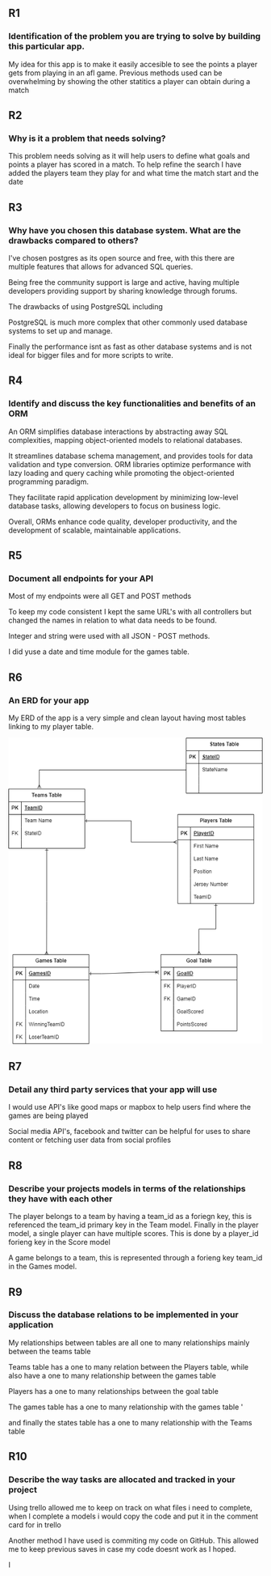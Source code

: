 ## R1	
### Identification of the problem you are trying to solve by building this particular app.

My idea for this app is to make it easily accesible to see the points a player gets from playing in an afl game. Previous methods used can be overwhelming by showing the other statitics a player can obtain during a match 

## R2	
### Why is it a problem that needs solving?
This problem needs solving as it will help users to define what goals and points a player has scored in a match. To help refine the search I have added the players team they play for and what time the match start and the date

## R3  
### Why have you chosen this database system. What are the drawbacks compared to others?

I've chosen postgres as its open source and free, with this there are multiple features that allows for advanced SQL queries.

Being free the community support is large and active, having multiple developers providing support by sharing knowledge through forums.

The drawbacks of using PostgreSQL including

PostgreSQL is much more complex that other commonly used database systems to set up and manage. 

Finally the performance isnt as fast as other database systems and is not ideal for bigger files and for more scripts to write.

## R4	
### Identify and discuss the key functionalities and benefits of an ORM

An ORM simplifies database interactions by abstracting away SQL complexities, mapping object-oriented models to relational databases.

It streamlines database schema management, and provides tools for data validation and type conversion. ORM libraries optimize performance with lazy loading and query caching while promoting the object-oriented programming paradigm. 

They facilitate rapid application development by minimizing low-level database tasks, allowing developers to focus on business logic. 

Overall, ORMs enhance code quality, developer productivity, and the development of scalable, maintainable applications.


## R5	
### Document all endpoints for your API

Most of my endpoints were all GET and POST methods

To keep my code consistent I kept the same URL's with all controllers but changed the names in relation to what data needs to be found. 

Integer and string were used with all JSON - POST methods.

I did yuse a date and time module for the games table.

## R6	
### An ERD for your app

My ERD of the app is a very simple and clean layout having most tables linking to my player table. 

![ERD](images/download.png)

## R7	
### Detail any third party services that your app will use

I would use API's like good maps or mapbox to help users find where the games are being played

Social media API's, facebook and twitter can be helpful for uses to share content or fetching user data from social profiles

## R8
### Describe your projects models in terms of the relationships they have with each other

The player belongs to a team by having a team_id as a foriegn key, this is referenced the team_id primary key in the Team model. Finally in the player model, a single player can have multiple scores. This is done by a player_id forieng key in the Score model

A game belongs to a team, this is represented through a forieng key team_id in the Games model.

## R9	
### Discuss the database relations to be implemented in your application

My relationships between tables are all one to many relationships mainly between the teams table

Teams table has a one to many relation between the Players table, while also have a one to many relationship between the games table 

Players has a one to many relationships between the goal table

The games table has a one to many relationship with the games table '

and finally the states table has a one to many relationship with the Teams table

## R10	
### Describe the way tasks are allocated and tracked in your project

Using trello allowed me to keep on track on what files i need to complete, when I complete a models i would copy the code and put it in the comment card for in trello

Another method I have used is commiting my code on GitHub. This allowed me to keep previous saves in case my code doesnt work as I hoped.

I 